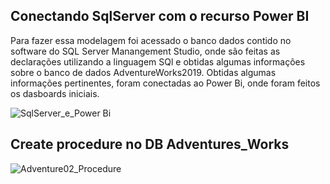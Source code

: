 ## Conectando SqlServer com o recurso Power BI

Para fazer essa modelagem foi acessado o banco dados contido no software do SQL Server Manangement Studio, onde são feitas as declarações utilizando a linguagem SQl e obtidas algumas informações sobre o banco de dados
AdventureWorks2019. Obtidas algumas informações pertinentes, foram conectadas ao Power Bi, onde foram feitos os dasboards iniciais.

![SqlServer_e_Power Bi](https://github.com/vivianesilper/BI/assets/100166764/cffedc8a-911f-4fbf-b6bd-b60fe533b991)


## Create procedure no DB Adventures_Works ##

![Adventure02_Procedure](https://github.com/user-attachments/assets/2ebbf388-d3a2-4708-8ccb-64ac021e4c3d)



